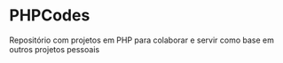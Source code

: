 # PHPCodes
Repositório com projetos em PHP para colaborar e servir como base em outros projetos pessoais
